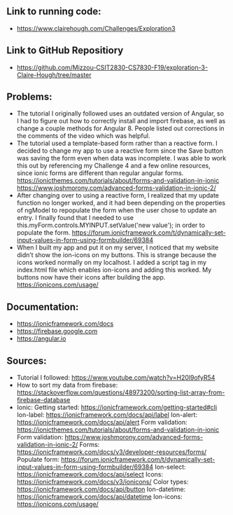 ## Link to running code:
- https://www.clairehough.com/Challenges/Exploration3

## Link to GitHub Repositiory
- https://github.com/Mizzou-CSIT2830-CS7830-F19/exploration-3-Claire-Hough/tree/master

## Problems:
- The tutorial I originally followed uses an outdated version of Angular, so I had to figure out how to correctly install and import firebase, as well as change a couple methods for Angular 8. People listed out corrections in the comments of the video which was helpful.
- The tutorial used a template-based form rather than a reactive form. I decided to change my app to use a reactive form since the Save button was saving the form even when data was incomplete. I was able to work this out by referencing my Challenge 4 and a few online resources, since ionic forms are different than regular angular forms.
https://ionicthemes.com/tutorials/about/forms-and-validation-in-ionic
https://www.joshmorony.com/advanced-forms-validation-in-ionic-2/
- After changing over to using a reactive form, I realized that my update function no longer worked, and it had been depending on the properties of ngModel to repopulate the form when the user chose to update an entry. I finally found that I needed to use this.myForm.controls.MYINPUT.setValue('new value'); in order to populate the form. 
https://forum.ionicframework.com/t/dynamically-set-input-values-in-form-using-formbuilder/69384
- When I built my app and put it on my server, I noticed that my website didn’t show the ion-icons on my buttons. This is strange because the icons worked normally on my localhost. I added a script tag in my index.html file which enables ion-icons and adding this worked. My buttons now have their icons after building the app.
https://ionicons.com/usage/

## Documentation:
- https://ionicframework.com/docs
- https://firebase.google.com
- https://angular.io

## Sources:
- Tutorial I followed: https://www.youtube.com/watch?v=H20l9ofyR54
- How to sort my data from firebase: https://stackoverflow.com/questions/48973200/sorting-list-array-from-firebase-database
- Ionic: 
Getting started: https://ionicframework.com/getting-started#cli
Ion-label: https://ionicframework.com/docs/api/label
Ion-alert: https://ionicframework.com/docs/api/alert
Form validation: https://ionicthemes.com/tutorials/about/forms-and-validation-in-ionic
Form validation: https://www.joshmorony.com/advanced-forms-validation-in-ionic-2/
Forms: https://ionicframework.com/docs/v3/developer-resources/forms/
Populate form: https://forum.ionicframework.com/t/dynamically-set-input-values-in-form-using-formbuilder/69384
Ion-select: https://ionicframework.com/docs/api/select
Icons: https://ionicframework.com/docs/v3/ionicons/
Color types: https://ionicframework.com/docs/api/button
Ion-datetime: https://ionicframework.com/docs/api/datetime
Ion-icons: https://ionicons.com/usage/

